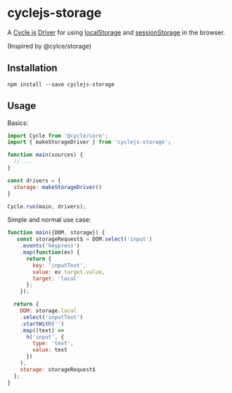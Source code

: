 # cyclejs-storage

A [Cycle.js](http://cycle.js.org) [Driver](http://cycle.js.org/drivers.html) for using
[localStorage](https://developer.mozilla.org/en-US/docs/Web/API/Window/localStorage) and
[sessionStorage](https://developer.mozilla.org/en-US/docs/Web/API/Window/sessionStorage)
 in the browser.

(Inspired by @cylce/storage)

## Installation

```
npm install --save cyclejs-storage
```

## Usage

Basics:

```js
import Cycle from '@cycle/core';
import { makeStorageDriver } from 'cyclejs-storage';

function main(sources) {
  // ...
}

const drivers = {
  storage: makeStorageDriver()
}

Cycle.run(main, drivers);
```

Simple and normal use case:

```js
function main({DOM, storage}) {
   const storageRequest$ = DOM.select('input')
    .events('keypress')
    .map(function(ev) {
      return {
        key: 'inputText',
        value: ev.target.value,
        target: 'local'
      };
    });

  return {
    DOM: storage.local
    .select('inputText')
    .startWith('')
    .map((text) =>
      h('input', {
        type: 'text',
        value: text
      })
    ),
    storage: storageRequest$
  };
}
```
